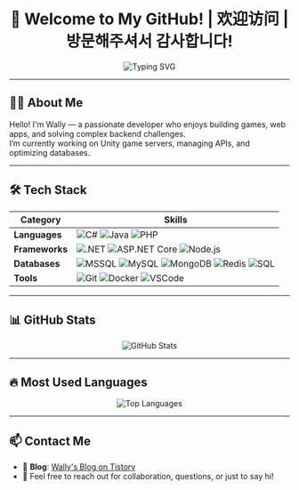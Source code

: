 <h1 align="center">👋 Welcome to My GitHub! | 欢迎访问 | 방문해주셔서 감사합니다!</h1>

<p align="center">
  <img src="https://readme-typing-svg.demolab.com?font=Fira+Code&weight=600&size=26&pause=1000&color=36BCF7&center=true&vCenter=true&width=435&lines=Welcome+to+Wally's+GitHub!;게임과+백엔드를+사랑하는+개발자;꾸준히+학습하고+성장하는+중입니다" alt="Typing SVG" />
</p>

---

## 🧑‍💻 About Me

Hello! I'm Wally — a passionate developer who enjoys building games, web apps, and solving complex backend challenges.  
I’m currently working on Unity game servers, managing APIs, and optimizing databases.

---

## 🛠️ Tech Stack

| Category | Skills |
|----------|--------|
| **Languages** | ![C#](https://img.shields.io/badge/C%23-239120?style=flat&logo=c-sharp&logoColor=white) ![Java](https://img.shields.io/badge/Java-007396?style=flat&logo=java&logoColor=white) ![PHP](https://img.shields.io/badge/PHP-777BB4?style=flat&logo=php&logoColor=white) |
| **Frameworks** | ![.NET](https://img.shields.io/badge/.NET-512BD4?style=flat&logo=dotnet&logoColor=white) ![ASP.NET Core](https://img.shields.io/badge/ASP.NET%20Core-5C2D91?style=flat&logo=dotnet&logoColor=white) ![Node.js](https://img.shields.io/badge/Node.js-339933?style=flat&logo=node.js&logoColor=white) |
| **Databases** | ![MSSQL](https://img.shields.io/badge/MSSQL-CC2927?style=flat&logo=microsoftsqlserver&logoColor=white) ![MySQL](https://img.shields.io/badge/MySQL-4479A1?style=flat&logo=mysql&logoColor=white) ![MongoDB](https://img.shields.io/badge/MongoDB-47A248?style=flat&logo=mongodb&logoColor=white) ![Redis](https://img.shields.io/badge/Redis-DC382D?style=flat&logo=redis&logoColor=white) ![SQL](https://img.shields.io/badge/SQL-003B57?style=flat&logo=MicrosoftSQLServer&logoColor=white) |
| **Tools** | ![Git](https://img.shields.io/badge/Git-F05032?style=flat&logo=git&logoColor=white) ![Docker](https://img.shields.io/badge/Docker-2496ED?style=flat&logo=docker&logoColor=white) ![VSCode](https://img.shields.io/badge/VSCode-007ACC?style=flat&logo=visual-studio-code&logoColor=white) |


---

## 📊 GitHub Stats

<p align="center">
  <img src="https://github-readme-stats.vercel.app/api?username=wally0822&show_icons=true&theme=radical" alt="GitHub Stats" />
</p>

---

## 🔥 Most Used Languages

<p align="center">
  <img src="https://github-readme-stats.vercel.app/api/top-langs/?username=yourusername&layout=compact&theme=radical" alt="Top Languages" />
</p>

---

## 📫 Contact Me

- 📝 **Blog**: [Wally's Blog on Tistory](https://wallyyoucandoit.tistory.com/)
- 💬 Feel free to reach out for collaboration, questions, or just to say hi!

